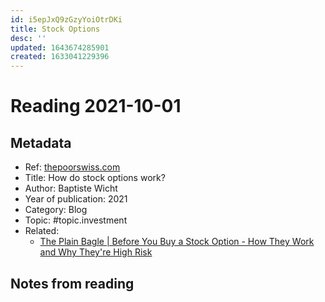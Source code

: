 ```yaml
---
id: i5epJxQ9zGzyYoiOtrDKi
title: Stock Options
desc: ''
updated: 1643674285901
created: 1633041229396
---
```

# Reading 2021-10-01

## Metadata

- Ref: [thepoorswiss.com](https://thepoorswiss.com/stock-options/)
- Title: How do stock options work?
- Author: Baptiste Wicht
- Year of publication: 2021
- Category: Blog
- Topic: #topic.investment
- Related: 
  - [The Plain Bagle | Before You Buy a Stock Option - How They Work and Why They're High Risk](https://www.youtube.com/watch?v=8YVuvI9VLqw)

## Notes from reading
